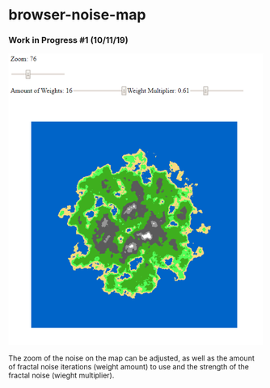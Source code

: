 # browser-noise-map

### Work in Progress #1 (10/11/19)

![screencap1](/images/wip1.png "Map with Zoom and Weight Sliders")

The zoom of the noise on the map can be adjusted, as well as the amount of fractal noise iterations (weight amount) to use and the strength of the fractal noise (wieght multiplier).
